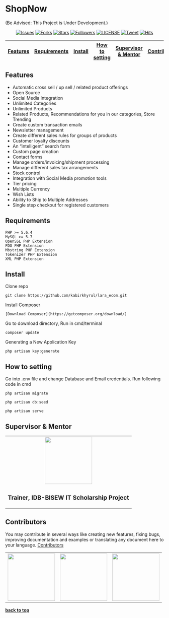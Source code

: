 # ShopNow 

(Be Advised: This Project is Under Development.)


<p align="center">
    <a href="https://github.com/kabirkhyrul/lara_ecom/issues">
        <img src="https://img.shields.io/github/issues/kabirkhyrul/laravel-ecommerce.svg"
            alt="Issues"></a>
     <a href="https://github.com/kabirkhyrul/lara_ecom/fork">
        <img src="https://img.shields.io/github/forks/kabirkhyrul/lara_ecom.svg?style=social&label=Fork"
            alt="Forks"></a>
    <a href="https://github.com/kabirkhyrul/lara_ecom/stargazers">
        <img src="https://img.shields.io/github/stars/kabirkhyrul/lara_ecom.svg?style=social&label=Stars"
            alt="Stars"></a>
    <a href="https://github.com/kabirkhyrul/">
        <img src="https://img.shields.io/github/followers/kabirkhyrul.svg?style=social&label=Follow"
            alt="Followers"></a>
    <a href="https://raw.githubusercontent.com/opengineer/laravel-ecommerce/master/LICENSE">
        <img src="https://img.shields.io/badge/license-MIT-blue.svg"
            alt="LICENSE"></a>
    <a href="https://twitter.com/intent/tweet?text=Wow:&url=%5Bobject%20Object%5D">
        <img src="https://img.shields.io/twitter/url/https/github.com/topengineer/laravel-ecommerce.svg?style=social"
            alt="Tweet"></a>
	  <a href="http://hits.dwyl.io/kabirkhyrul/intelligo">
    <img alt="Hits" src="http://hits.dwyl.io/kabirkhyrul/intelligo.svg">
 </a>
</p>




| [Features][] | [Requirements][] | [Install][] | [How to setting][] | [Supervisor & Mentor][] | [Contributors][] |
|---|---|---|---|---|---|

## Features
- Automatic cross sell / up sell / related product offerings
- Open Source
- Social Media Integration
- Unlimited Categories
- Unlimited Products
- Related Products, Recommendations for you in our categories, Store Trending
- Create custom transaction emails
- Newsletter management
- Create different sales rules for groups of products
- Customer loyalty discounts
- An “intelligent” search form
- Custom page creation
- Contact forms
- Manage orders/invoicing/shipment processing
- Manage different sales tax arrangements
- Stock control
- Integration with Social Media promotion tools
- Tier pricing
- Multiple Currency
- Wish Lists
- Ability to Ship to Multiple Addresses
- Single step checkout for registered customers

## Requirements

	PHP >= 5.6.4
	MySQL >= 5.7
	OpenSSL PHP Extension
	PDO PHP Extension
	Mbstring PHP Extension
	Tokenizer PHP Extension
	XML PHP Extension

## Install

Clone repo

```
git clone https://github.com/kabirkhyrul/lara_ecom.git
```

Install Composer

```
[Download Composer](https://getcomposer.org/download/)

```
Go to download directory, Run in cmd/terminal
```
composer update
```
Generating a New Application Key
```
php artisan key:generate
```

## How to setting 

Go into .env file and change Database and Email credentials.
Run following code in cmd 

```
php artisan migrate
```

```
php artisan db:seed
```
	

```
php artisan serve
```
## Supervisor & Mentor
<table style="text-align: center;">
	<tr>
		<td>
			<a href="https://github.com/roobon"><img src="https://avatars1.githubusercontent.com/u/660515?s=460&v=4" alt="" width="150"></a>	
		</td>
		</tr>
	<tr>
		<td>
			<h3>Trainer, IDB-BISEW IT Scholarship  Project</h3>
		</td>
	</tr>
</table>
	
	
	
## Contributors

You may contribute in several ways like creating new features, fixing bugs, improving documentation and examples
or translating any document here to your language. 
<a href="https://github.com/kabirkhyrul/lara_ecom/graphs/contributors">Contributors</a>

<table style="text-align: center;">
	<tr>		
		<td>
			<a href="https://github.com/kabirkhyrul"><img src="https://avatars0.githubusercontent.com/u/44431386?s=400&v=4" alt="" width="150"></a>
		</td>		
		<td>
			<a href="https://github.com/nasimasheikh"><img src="https://avatars2.githubusercontent.com/u/52200293?s=400&v=4" alt="" width="150"></a>
		</td>			<td>
			<a href="https://github.com/reza1-web"><img src="https://avatars2.githubusercontent.com/u/52201009?s=400&v=4" alt="" width="150"></a>	
		</td>		
	</tr>
</table>



  


**[back to top](#Shopnow)**

[Features]:#features
[Requirements]:#requirements
[Install]:#install
[How to setting]:#how-to-setting
[Supervisor & Mentor]:#Supervisor-&-Mentor
[Contributors]:#contributors

